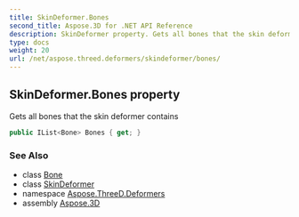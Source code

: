 ```yaml
---
title: SkinDeformer.Bones
second_title: Aspose.3D for .NET API Reference
description: SkinDeformer property. Gets all bones that the skin deformer contains
type: docs
weight: 20
url: /net/aspose.threed.deformers/skindeformer/bones/
---
```

## SkinDeformer.Bones property

Gets all bones that the skin deformer contains

```csharp
public IList<Bone> Bones { get; }
```

### See Also

* class [Bone](../../bone/)
* class [SkinDeformer](../)
* namespace [Aspose.ThreeD.Deformers](../../skindeformer/)
* assembly [Aspose.3D](../../../)


